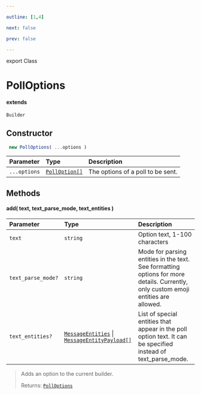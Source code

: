 ```yaml
---

outline: [1,4]

next: false

prev: false

---
```


export Class
# PollOptions
#### extends
 `Builder`

## Constructor
```ts
 new PollOptions( ...options )
 ```
| Parameter | Type | Description |
| :--- | :--- | :--- |
| `...options` | [`PollOption[]`](../interfaces/PollOption.md) | The options of a poll to be sent. |

## Methods

#### add( text, text_parse_mode, text_entities )
| Parameter | Type | Description |
| :--- | :--- | :--- |
| `text` | `string` | Option text, 1-100 characters |
| `text_parse_mode?` | `string` | Mode for parsing entities in the text. See formatting options for more details. Currently, only custom emoji entities are allowed. |
| `text_entities?` | [`MessageEntities`](./MessageEntities.md) \| [`MessageEntityPayload[]`](../interfaces/MessageEntityPayload.md) | List of special entities that appear in the poll option text. It can be specified instead of text_parse_mode. |
> Adds an option to the current builder.
> 
> Returns: [`PollOptions`](./PollOptions.md)
